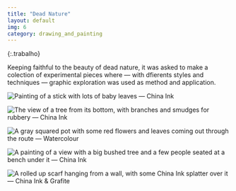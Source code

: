```yaml
---
title: "Dead Nature"
layout: default
img: 6
category: drawing_and_painting
---
```


{:.trabalho}

Keeping faithful to the beauty of dead nature, it was asked to make a colection of experimental pieces where — with dfierents styles and techniques — graphic exploration was used as method and application.

![Painting of a stick with lots of baby leaves — China Ink]({{site.baseurl}}/assets/images/6.png "Stuck — done in China Ink")

![The view of a tree from its bottom, with branches and smudges for rubbery — China Ink]({{site.baseurl}}/assets/images/7.png "Sticks — done in China Ink")

![A gray squared pot with some red flowers and leaves coming out through the route — Watercolour]({{site.baseurl}}/assets/images/8.png "Smells like perfume — done in watercolour")

![A painting of a view with a big bushed tree and a few people seated at a bench under it — China Ink]({{site.baseurl}}/assets/images/9.png "Tree with a view — done in China Ink")

![A rolled up scarf hanging from a wall, with some China Ink splatter over it — China Ink & Grafite]({{site.baseurl}}/assets/images/17.png "The forgotten scarf — done in grafite and China Ink")
